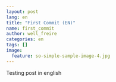 ```yaml
---
layout: post
lang: en
title: "First Commit (EN)"
name: first_commit
author: well_freire
categories: en
tags: []
image:
  feature: so-simple-sample-image-4.jpg
---
```


Testing post in english